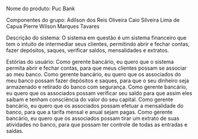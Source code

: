Nome do produto:
Puc Bank

Componentes do grupo:
Adilson dos Reis Oliveira
Caio Silveira Lima de Capua 
Pierre Wilson Marques Tavares

Descrição do sistema:
O sistema em questão é um sistema financeiro que tem o intuito de intermediar seus clientes, permitindo abrir e fechar contas, fazer depósitos, saques, verificar saldos, mensalidades e extratos.

Estórias do usuário:
Como gerente bancário, eu quero que o sistema permita abrir e fechar contas, para que meus clientes possam se associar ao meu banco.
Como gerente bancário, eu quero que os associados do meu banco possam fazer depósitos e saques, para que o seu dinheiro seja armazenado e retirado do banco com segurança.
Como gerente bancário, eu quero que os associados possam verificar seu saldo para que assim eles saibam e tenham consciência do valor do seu capital.
Como gerente bancário, eu quero que os associados possam efetuar a mensalidade do banco, para que a tarifa mensal e anual sejam pagas.
Como gerente bancário, eu quero que os associados possam tirar um extrato de suas atividades no banco, para que possam ter controle de todas as entradas e saídas.